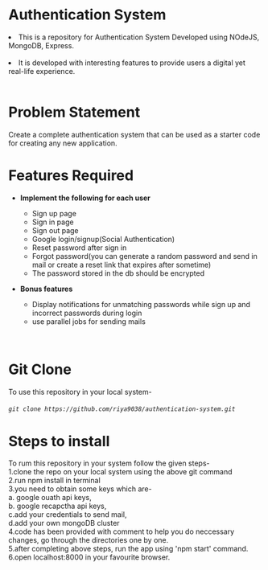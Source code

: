 # Authentication System

<li>This is a repository for Authentication System Developed using NOdeJS, MongoDB, Express.</li>
<br>
<li> It is developed with interesting features to provide users a digital yet real-life experience.</li>
<br>

# Problem Statement

Create a complete authentication system that can be used as a starter code for creating any new application.<br>

# Features Required

- <b>Implement the following for each user</b><br>

  - Sign up page
  - Sign in page
  - Sign out page
  - Google login/signup(Social Authentication)
  - Reset password after sign in
  - Forgot password(you can generate a random password and send in mail or create a reset link that expires after sometime)
  - The password stored in the db should be encrypted

- <b>Bonus features</b> <br>

  - Display notifications for unmatching passwords while sign up and incorrect passwords during login
  - use parallel jobs for sending mails
 
<br>

# Git Clone
To use this repository in your local system-

###### `git clone https://github.com/riya9038/authentication-system.git`

# Steps to install
To rum this repository in your system follow the given steps-<br>
  1.clone the repo on your local system using the above git command <br>
  2.run npm install in terminal <br>
  3.you need to obtain some keys which are-<br>
    a. google ouath api keys,<br>
    b. google recapctha api keys,<br>
    c.add your credentials to send mail,<br>
    d.add your own mongoDB cluster<br>
  4.code has been provided with comment to help you do neccessary changes, go through the directories one by one.<br>
  5.after completing above steps, run the app using 'npm start' command.<br>
  6.open localhost:8000 in your favourite browser.<br>



